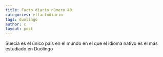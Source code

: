 ```yaml
---
title: Facto diario número 40.
categories: elfactodiario
tags: duolingo
author: c
layout: post
---
```

Suecia es el único país en el mundo en el que el idioma nativo es el más estudiado en Duolingo
